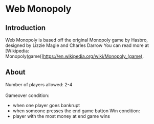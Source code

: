 # Web Monopoly

## Introduction
Web Monopoly is based off the original Monopoly game by Hasbro, designed by Lizzie Magie and Charles Darrow
You can read more at [Wikipedia: Monopoly(game)]https://en.wikipedia.org/wiki/Monopoly_(game).

## About
Number of players allowed: 2-4\
\
Gameover condition:
- when one player goes bankrupt
- when someone presses the end game button
Win condition:
- player with the most money at end game wins
